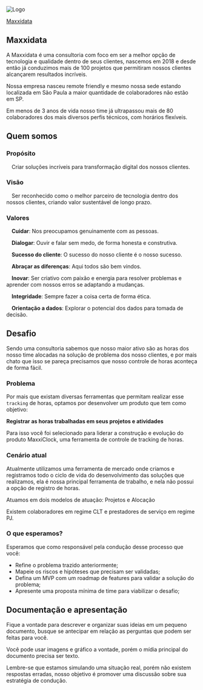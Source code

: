 ![Logo](https://i.postimg.cc/qRXTZZ0z/logo-3.png)

[Maxxidata](#Maxxidata)


## Maxxidata

A Maxxidata é uma consultoria com foco em ser a melhor opção de tecnologia e qualidade dentro de seus clientes, nascemos em 2018 e desde então já conduzimos mais de 100 projetos que permitiram nossos clientes alcançarem resultados incríveis. 

Nossa empresa nasceu remote friendly e mesmo nossa sede estando localizada em São Paula a maior quantidade de colaboradores não estão em SP.

Em menos de 3 anos de vida nosso time já ultrapassou mais de 80 colaboradores dos mais diversos perfis técnicos, com horários flexíveis. 



## Quem somos

### **Propósito**

 Criar soluções incríveis para transformação digital dos nossos clientes.

### **Visão**

 Ser reconhecido como o melhor parceiro de tecnologia dentro dos nossos clientes, criando valor sustentável de longo prazo.

### **Valores**

 **Cuidar**: Nos preocupamos genuinamente com as pessoas.

 **Dialogar**: Ouvir e falar sem medo, de forma honesta e construtiva.

 **Sucesso do cliente**: O sucesso do nosso cliente é o nosso sucesso.

 **Abraçar as diferenças**: Aqui todos são bem vindos.

 **Inovar**: Ser criativo com paixão e energia para resolver problemas e aprender com nossos erros se adaptando a mudanças.

 **Integridade**: Sempre fazer a coisa certa de forma ética.

 **Orientação a dados**: Explorar o potencial dos dados para tomada de decisão.



## Desafio

Sendo uma consultoria sabemos que nosso maior ativo são as horas dos nosso time alocadas na solução de problema dos nosso clientes, e por mais chato que isso se pareça precisamos que nosso controle de horas aconteça de forma fácil. 

### Problema

Por mais que existam diversas ferramentas que permitam realizar esse `tracking` de horas, optamos por desenvolver um produto que tem como objetivo:

**Registrar as horas trabalhadas em seus projetos e atividades**

Para isso você foi selecionado para liderar a construção e evolução do produto MaxxiClock, uma ferramenta de controle de tracking de horas.

### Cenário atual

Atualmente utilizamos uma ferramenta de mercado onde criamos e registramos todo o ciclo de vida do desenvolvimento das soluções que realizamos, ela é nossa principal ferramenta de trabalho, e nela não possui a opção de registro de horas.

Atuamos em dois modelos de atuação: Projetos e Alocação

Existem colaboradores em regime CLT e prestadores de serviço em regime PJ.

### O que esperamos?

Esperamos que como responsável pela condução desse processo que você:

- Refine o problema trazido anteriormente;
- Mapeie os riscos e hipóteses que precisam ser validadas;
- Defina um MVP com um roadmap de features para validar a solução do problema;
- Apresente uma proposta mínima de time para viabilizar o desafio;

## Documentação e apresentação

Fique a vontade para descrever e organizar suas ideias em um pequeno documento, busque se antecipar em relação as perguntas que podem ser feitas para você.

Você pode usar imagens e gráfico a vontade, porém o mídia principal do documento precisa ser texto.

Lembre-se que estamos simulando uma situação real, porém não existem respostas erradas, nosso objetivo é promover uma discussão sobre sua estratégia de condução.
